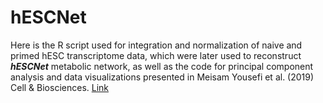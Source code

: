 # hESCNet
Here is the R script used for integration and normalization of naive and primed hESC transcriptome data, which were later used to reconstruct ***hESCNet*** metabolic network, as well as the code for principal component analysis and data visualizations presented in Meisam Yousefi et al. (2019) Cell & Biosciences. [Link](https://doi.org/10.1186/s13578-019-0334-7)
